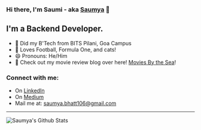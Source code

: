 

### Hi there, I'm Saumi - aka [Saumya](https://saumya-bhatt.github.io/) 👋

## I'm a Backend Developer.
- 👯 Did my B'Tech from BITS Pilani, Goa Campus
- 🥅 Loves Football, Formula One, and cats!
- 😄 Pronouns: He/Him
- 🍿 Check out my movie review blog over here! [Movies By the Sea](https://mbts.studio)! 

### Connect with me:
- On [LinkedIn](https://www.linkedin.com/in/saumya-bhatt-2000/)
- On [Medium](https://medium.com/@SaumyaBhatt106)
- Mail me at: saumya.bhatt106@gmail.com

---

<img align="left" alt="Saumya's Github Stats" src="https://github-readme-stats.vercel.app/api?username=Saumya-Bhatt&show_icons=true&hide_border=true" />
